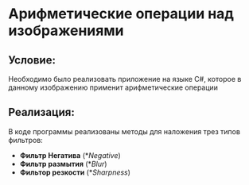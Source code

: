 # Арифметические операции над изображениями

## Условие:
Необходимо было реализовать приложение на языке C#, которое в данному изображению применит арифметические операции

## Реализация:
В коде программы реализованы методы для наложения трез типов фильтров:
- **Фильтр Негатива** (**Negative*)
- **Фильтр размытия** (**Blur*)
- **Фильтор резкости** (**Sharpness*)
